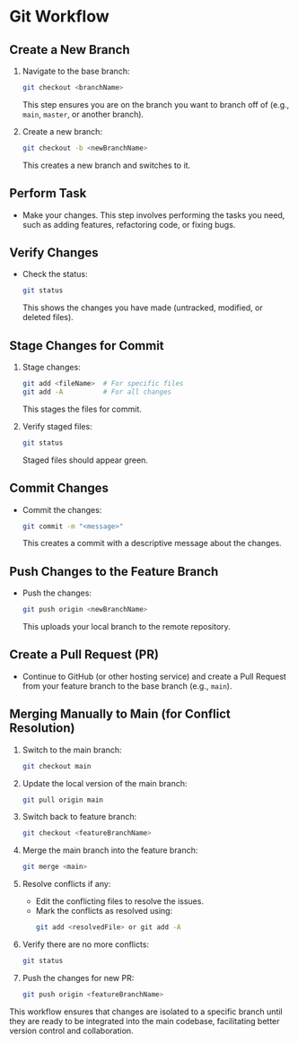 # Git Workflow

## Create a New Branch

1. Navigate to the base branch:
    ```sh
    git checkout <branchName>
    ```
    This step ensures you are on the branch you want to branch off of (e.g., `main`, `master`, or another branch).

2. Create a new branch:
    ```sh
    git checkout -b <newBranchName>
    ```
    This creates a new branch and switches to it.

## Perform Task

- Make your changes. This step involves performing the tasks you need, such as adding features, refactoring code, or fixing bugs.

## Verify Changes

- Check the status:
    ```sh
    git status
    ```
    This shows the changes you have made (untracked, modified, or deleted files).

## Stage Changes for Commit

1. Stage changes:
    ```sh
    git add <fileName>  # For specific files
    git add -A          # For all changes
    ```
    This stages the files for commit.

2. Verify staged files:
    ```sh
    git status
    ```
    Staged files should appear green.

## Commit Changes

- Commit the changes:
    ```sh
    git commit -m "<message>"
    ```
    This creates a commit with a descriptive message about the changes.

## Push Changes to the Feature Branch

- Push the changes:
    ```sh
    git push origin <newBranchName>
    ```
    This uploads your local branch to the remote repository.

## Create a Pull Request (PR)

- Continue to GitHub (or other hosting service) and create a Pull Request from your feature branch to the base branch (e.g., `main`).

## Merging Manually to Main (for Conflict Resolution)

1. Switch to the main branch:
    ```sh
    git checkout main
    ```

2. Update the local version of the main branch:
    ```sh
    git pull origin main
    ```
    
2. Switch back to feature branch:
    ```sh
    git checkout <featureBranchName>
    ```

3. Merge the main branch into the feature branch:
    ```sh
    git merge <main>
    ```

4. Resolve conflicts if any:
    - Edit the conflicting files to resolve the issues.
    - Mark the conflicts as resolved using:
      ```sh
      git add <resolvedFile> or git add -A
      ```

5. Verify there are no more conflicts:
    ```sh
    git status
    ```

6. Push the changes for new PR:
    ```sh
    git push origin <featureBranchName>
    ```

This workflow ensures that changes are isolated to a specific branch until they are ready to be integrated into the main codebase, facilitating better version control and collaboration.
```
